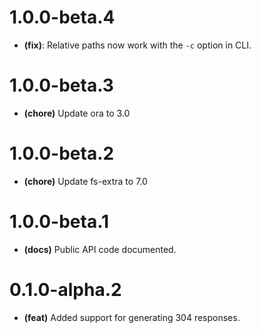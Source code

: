 # 1.0.0-beta.4

- **(fix)**: Relative paths now work with the `-c` option in CLI.

# 1.0.0-beta.3

- **(chore)** Update ora to 3.0

# 1.0.0-beta.2

- **(chore)** Update fs-extra to 7.0

# 1.0.0-beta.1

- **(docs)** Public API code documented.

# 0.1.0-alpha.2

- **(feat)** Added support for generating 304 responses.
